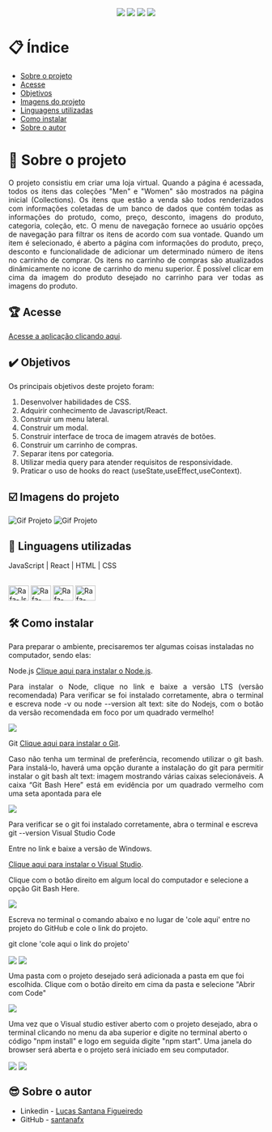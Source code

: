 <p align="center">
  <image
  src="https://img.shields.io/github/languages/count/santanafx/image-handler"
  />
  <image
  src="https://img.shields.io/github/languages/top/santanafx/image-handler"
  />
  <image
  src="https://img.shields.io/github/last-commit/santanafx/image-handler"
  />
  <image
  src="https://img.shields.io/github/watchers/santanafx/image-handler?style=social"
  />
</p>

# 📋 Índice

- [Sobre o projeto](#id01)
- [Acesse](#id02)
- [Objetivos](#id03)
- [Imagens do projeto](#id04)
- [Linguagens utilizadas](#id05)
- [Como instalar](#id06)
- [Sobre o autor](#id07)

# 🚀 Sobre o projeto <a name="id01"></a>

<p align="justify">O projeto consistiu em criar uma loja virtual. Quando a página é acessada, todos os itens das coleções "Men" e "Women" são mostrados na página inicial (Collections). Os itens que estão a venda são todos renderizados com informações coletadas de um banco de dados que contém todas as informações do protudo, como, preço, desconto, imagens do produto, categoria, coleção, etc. O menu de navegação fornece ao usuário opções de navegação para filtrar os itens de acordo com sua vontade. Quando um item é selecionado, é aberto a página com informações do produto, preço, desconto e funcionalidade de adicionar um determinado número de itens no carrinho de comprar. Os itens no carrinho de compras são atualizados dinâmicamente no icone de carrinho do menu superior. É possível clicar em cima da imagem do produto desejado no carrinho para ver todas as imagens do produto. </p>

## 🏆 Acesse <a name="id02"></a>

<a href="https://login-formulario-be49-ett5j6s85-santanafx.vercel.app/">Acesse a aplicação clicando aqui</a>.

## ✔️ Objetivos <a name="id03"></a>
<p align="justify">
  Os principais objetivos deste projeto foram:
  
  1. Desenvolver habilidades de CSS.
  2. Adquirir conhecimento de Javascript/React.
  3. Construir um menu lateral.
  4. Construir um modal.
  5. Construir interface de troca de imagem através de botões.
  6. Construir um carrinho de compras.
  7. Separar itens por categoria.
  8. Utilizar media query para atender requisitos de responsividade.
  9. Praticar o uso de hooks do react (useState,useEffect,useContext).
</p>


## ☑️ Imagens do projeto <a name="id04"></a>

![Gif Projeto](./src/videos/desktop-gif.gif)
![Gif Projeto](./src/videos/desktop-gif-2.gif)

## 📝 Linguagens utilizadas<a name="id05"></a>

JavaScript | React | HTML | CSS

<div style="display: inline_block"><br>
  <img align="center" alt="Rafa-Js" height="30" width="40" src="https://raw.githubusercontent.com/devicons/devicon/master/icons/javascript/javascript-plain.svg">
  <img align="center" alt="Rafa-React" height="30" width="40" src="https://raw.githubusercontent.com/devicons/devicon/master/icons/react/react-original.svg">
  <img align="center" alt="Rafa-HTML" height="30" width="40" src="https://raw.githubusercontent.com/devicons/devicon/master/icons/html5/html5-original.svg">
  <img align="center" alt="Rafa-CSS" height="30" width="40" src="https://raw.githubusercontent.com/devicons/devicon/master/icons/css3/css3-original.svg">
</div>

## 🛠 Como instalar<a name="id06"></a>

Para preparar o ambiente, precisaremos ter algumas coisas instaladas no computador, sendo elas:

Node.js
<a href="https://nodejs.org/pt-br">Clique aqui para instalar o Node.js</a>.

<p align="justify">
Para instalar o Node, clique no link e baixe a versão LTS (versão recomendada)
Para verificar se foi instalado corretamente, abra o terminal e escreva node -v ou node --version
alt text: site do Nodejs, com o botão da versão recomendada em foco por um quadrado vermelho!
</p>

<img align="center" src='./src/images/readme/instrucao-node.png'>

Git
<a href="https://git-scm.com/download/windows">Clique aqui para instalar o Git</a>.

<p align="justify">
Caso não tenha um terminal de preferência, recomendo utilizar o git bash. Para instalá-lo, haverá uma opção durante a instalação do git para permitir instalar o git bash
alt text: imagem mostrando várias caixas selecionáveis. A caixa “Git Bash Here” está em evidência por um quadrado vermelho com uma seta apontada para ele
</p>

<img align="center" src='./src/images/readme/instrucao-git.png'>

Para verificar se o git foi instalado corretamente, abra o terminal e escreva git --version
Visual Studio Code

Entre no link e baixe a versão de Windows.

<a href="https://code.visualstudio.com/download">Clique aqui para instalar o Visual Studio</a>.

Clique com o botão direito em algum local do computador e selecione a opção Git Bash Here.

<img align="center" src='./src/images/readme/instrucao-gitBashHere.png'>

Escreva no terminal o comando abaixo e no lugar de 'cole aqui' entre no projeto do GitHub e cole o link do projeto.

git clone 'cole aqui o link do projeto'

<img align="center" src='./src/images/readme/instrucao-clone.png'>

<img align="center" src='./src/images/readme/instrucao-gitClone.png'>

Uma pasta com o projeto desejado será adicionada a pasta em que foi escolhida.
Clique com o botão direito em cima da pasta e selecione "Abrir com Code"

<img align="center" src='./src/images/readme/instrucao-abrirCode.png'>

Uma vez que o Visual studio estiver aberto com o projeto desejado, abra o terminal clicando no menu da aba superior e digite no terminal aberto o código "npm install" e logo em seguida digite "npm start". Uma janela do browser será aberta e o projeto será iniciado em seu computador.

<img align="center" src='./src/images/readme/instrucao-terminal.png'>

<img align="center" src='./src/images/readme/instrucao-npm.png'>

## 😎 Sobre o autor<a name="id07"></a>

- Linkedin - [Lucas Santana Figueiredo](https://www.linkedin.com/in/lucas-santana-figueiredo/)
- GitHub - [santanafx](https://github.com/santanafx)
